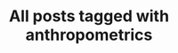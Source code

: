 ---
layout: tag
title: "All posts tagged with anthropometrics"
permalink: /weblog/tags/anthropometrics/
taxonomy: anthropometrics
---